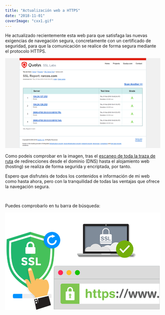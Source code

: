 ```yaml
---
title: "Actualización web a HTTPS"
date: "2018-11-01"
coverImage: "cxx1.gif"
---
```

He actualizado recientemente esta web para que satisfaga las nuevas exigencias de navegación segura, concretamente con un certificado de seguridad, para que la comunicación se realice de forma segura mediante el protocolo HTTPS.

![](Scan_Secured_Web.png)

Como podeis comprobar en la imagen, tras el [escaneo de toda la traza de ruta](https://www.ssllabs.com/ssltest/analyze.html?d=rarcos.com) de redirecciones desde el dominio (DNS) hasta el alojamiento web (hosting) se realiza de forma segurida y encriptada, por tanto.

Espero que disfruteis de todos los contenidos e información de mi web como hasta ahora, pero con la tranquilidad de todas las ventajas que ofrece la navegación segura.

 

Puedes comprobarlo en tu barra de búsqueda:

![](certificado-ssl-linkideia1.png)
